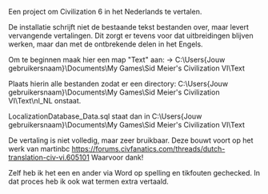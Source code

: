 Een project om Civilization 6 in het Nederlands te vertalen. 

De installatie schrijft niet de bestaande tekst bestanden over, maar levert vervangende vertalingen. Dit zorgt er tevens voor dat uitbreidingen blijven werken, maar dan met de ontbrekende delen in het Engels.

Om te beginnen maak hier een map "Text" aan: -> 
C:\Users\{Jouw gebruikersnaam}\Documents\My Games\Sid Meier's Civilization VI\Text  

Plaats hierin alle bestanden zodat er een directory:
C:\Users\{Jouw gebruikersnaam}\Documents\My Games\Sid Meier's Civilization VI\Text\nl_NL
onstaat.

LocalizationDatabase_Data.sql staat dan in 
C:\Users\{Jouw gebruikersnaam}\Documents\My Games\Sid Meier's Civilization VI\Text

De vertaling is niet volledig, maar zeer bruikbaar. Deze bouwt voort op het werk van martinbc https://forums.civfanatics.com/threads/dutch-translation-civ-vi.605101
Waarvoor dank!

Zelf heb ik het een en ander via Word op spelling en tikfouten gechecked. In dat proces heb ik ook wat termen extra vertaald.